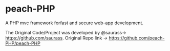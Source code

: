# peach-PHP
A PHP mvc framework forfast and secure web-app development.

The Original Code/Project was developed by @saurass-> https://github.com/saurass.
Original Repo link -> https://github.com/peach-PHP/peach-PHP
